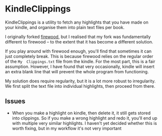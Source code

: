 # KindleClippings

KindleClippings is a utility to fetch any highlights that you have made on your kindle, and organise them into plain text files per book.

I originally forked [firewood](https://github.com/sebpearce/firewood), but I realised that my fork was fundamentally different to firewood – to the extent that it has become a different solution.

If you play around with firewood enough, you'll find that sometimes it can just completely break.
This is because firewood relies on the regular order of the `My  Clippings.txt` file from the kindle. For the most part, this is a fair assumption. However, I have found that very occasionally, kindle will insert an extra blank line that will prevent the whole program from functioning.

My solution does require regularity, but it is a lot more robust to irregularity. We first split the text file into individual highlights, then proceed from there.

## Issues

- When you make a highlight on kindle, then delete it, it still gets stored into clippings. So if you make a wrong highlight and redo it, you'll end up with multiple very similar highlights. I haven't yet decided whether this is worth fixing, but in my workflow it's not very important